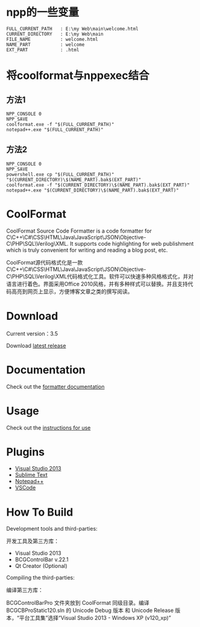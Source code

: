 # npp的一些变量

```
FULL_CURRENT_PATH   : E:\my Web\main\welcome.html
CURRENT_DIRECTORY   : E:\my Web\main
FILE_NAME           : welcome.html
NAME_PART           : welcome
EXT_PART            : .html
```

# 将coolformat与nppexec结合

## 方法1

```
NPP_CONSOLE 0
NPP_SAVE
coolformat.exe -f "$(FULL_CURRENT_PATH)"
notepad++.exe "$(FULL_CURRENT_PATH)"
```

## 方法2

```
NPP_CONSOLE 0
NPP_SAVE
powershell.exe cp "$(FULL_CURRENT_PATH)"  "$(CURRENT_DIRECTORY)\$(NAME_PART).bak$(EXT_PART)"
coolformat.exe -f "$(CURRENT_DIRECTORY)\$(NAME_PART).bak$(EXT_PART)"
notepad++.exe "$(CURRENT_DIRECTORY)\$(NAME_PART).bak$(EXT_PART)"
```

CoolFormat
==========
CoolFormat Source Code Formatter is a code formatter for C\C++\C#\CSS\HTML\Java\JavaScript\JSON\Objective-C\PHP\SQL\Verilog\XML.
It supports code highlighting for web publishment which is truly convenient for writing and reading a blog post, etc.

CoolFormat源代码格式化是一款C\C++\C#\CSS\HTML\Java\JavaScript\JSON\Objective-C\PHP\SQL\Verilog\XML代码格式化工具。软件可以快速多种风格格式化，并对语言进行着色。界面采用Office 2010风格，并有多种样式可以替换。并且支持代码高亮到网页上显示，方便博客文章之类的撰写阅读。

# Download #
Current version：3.5

Download [latest release](https://sourceforge.net/projects/coolformat/files/Release/)

# Documentation #
Check out the [formatter documentation](http://akof1314.github.io/CoolFormat/doc/index.html)

# Usage #
Check out the [instructions for use](https://github.com/akof1314/CoolFormat/wiki)

# Plugins #
- [Visual Studio 2013](https://sourceforge.net/projects/coolformat/files/Plugins/VS/)
- [Sublime Text](https://github.com/akof1314/Sublime-CoolFormat)
- [Notepad++](https://sourceforge.net/projects/coolformat/files/Plugins/NPP/)
- [VSCode](https://sourceforge.net/projects/coolformat/files/Plugins/VSCode/)

# How To Build #
Development tools and third-parties:

开发工具及第三方库：

- Visual Studio 2013
- BCGControlBar v.22.1
- Qt Creator (Optional)

Compiling the third-parties:

编译第三方库：

BCGControlBarPro 文件夹放到 CoolFormat 同级目录。编译 BCGCBProStatic120.sln 的 Unicode Debug 版本 和 Unicode Release 版本，“平台工具集”选择“Visual Studio 2013 - Windows XP (v120_xp)”
